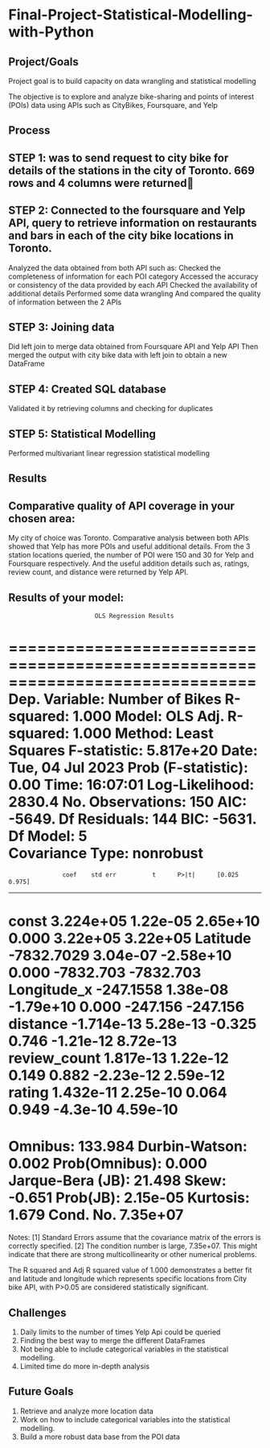 # Final-Project-Statistical-Modelling-with-Python

## Project/Goals
Project goal is to build capacity on data wrangling and statistical modelling

The objective  is to explore and analyze bike-sharing and points of interest (POIs) data using APIs such as CityBikes, Foursquare, and Yelp

## Process
## STEP 1: was to send request to city bike for details of the stations in the city of Toronto. 669 rows and 4 columns were returned
## STEP 2: Connected to the foursquare and Yelp API, query to retrieve information on restaurants and bars in each of the city bike locations in Toronto.
Analyzed the data obtained from both API such as:
Checked the completeness of information for each POI category
Accessed the accuracy or consistency of the data provided by each API
Checked the availability of additional details
Performed some data wrangling
And compared the quality of information between the 2 APIs
## STEP 3: Joining data
Did left join to merge data obtained from Foursquare API and Yelp API
Then merged the output with city bike data with left join to obtain a new DataFrame
## STEP 4: Created SQL database
Validated it by retrieving columns and checking for duplicates
## STEP 5: Statistical Modelling
Performed  multivariant linear regression statistical modelling


## Results

## Comparative quality of API coverage in your chosen area:  

My city of choice was Toronto. Comparative analysis between both APIs showed that Yelp has more POIs and useful additional details. From the 3 station locations queried, the number of POI were 150 and 30 for Yelp and Foursquare respectively. And the useful addition details such as, ratings, review count, and distance were returned by Yelp API.

## Results of your model:
                            OLS Regression Results                            
==============================================================================
Dep. Variable:        Number of Bikes   R-squared:                       1.000
Model:                            OLS   Adj. R-squared:                  1.000
Method:                 Least Squares   F-statistic:                 5.817e+20
Date:                Tue, 04 Jul 2023   Prob (F-statistic):               0.00
Time:                        16:07:01   Log-Likelihood:                 2830.4
No. Observations:                 150   AIC:                            -5649.
Df Residuals:                     144   BIC:                            -5631.
Df Model:                           5                                         
Covariance Type:            nonrobust                                         
================================================================================
                   coef    std err          t      P>|t|      [0.025      0.975]
--------------------------------------------------------------------------------
const         3.224e+05   1.22e-05   2.65e+10      0.000    3.22e+05    3.22e+05
Latitude     -7832.7029   3.04e-07  -2.58e+10      0.000   -7832.703   -7832.703
Longitude_x   -247.1558   1.38e-08  -1.79e+10      0.000    -247.156    -247.156
distance     -1.714e-13   5.28e-13     -0.325      0.746   -1.21e-12    8.72e-13
review_count  1.817e-13   1.22e-12      0.149      0.882   -2.23e-12    2.59e-12
rating        1.432e-11   2.25e-10      0.064      0.949    -4.3e-10    4.59e-10
==============================================================================
Omnibus:                      133.984   Durbin-Watson:                   0.002
Prob(Omnibus):                  0.000   Jarque-Bera (JB):               21.498
Skew:                          -0.651   Prob(JB):                     2.15e-05
Kurtosis:                       1.679   Cond. No.                     7.35e+07
==============================================================================

Notes:
[1] Standard Errors assume that the covariance matrix of the errors is correctly specified.
[2] The condition number is large, 7.35e+07. This might indicate that there are
strong multicollinearity or other numerical problems.

The R squared and Adj R squared value of  1.000 demonstrates a better fit and 
latitude and longitude which represents specific locations from City bike API, with P>0.05 are considered statistically significant.




## Challenges 
1. Daily limits to the number of times Yelp Api could be queried
2. Finding the best way to merge the different DataFrames
3. Not being able to include categorical variables in the statistical modelling.
4. Limited time do more in-depth analysis


## Future Goals
1. Retrieve and analyze more location data
2. Work on how to include categorical variables into the statistical modelling.
3. Build a more robust data base from the POI data

